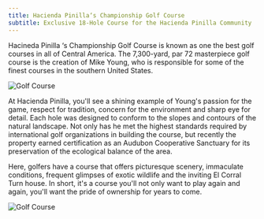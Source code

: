```yaml
---
title: Hacienda Pinilla‘s Championship Golf Course
subtitle: Exclusive 18-Hole Course for the Hacienda Pinilla Community
---
```

Hacineda Pinilla ‘s Championship Golf Course is known as one the best golf courses in all of Central America. The 7,300-yard, par 72 masterpiece golf course is the creation of Mike Young, who is responsible for some of the finest courses in the southern United States.

![Golf Course](/images/pages/g01.jpg)

At Hacienda Pinilla, you'll see a shining example of Young's passion for the game, respect for tradition, concern for the environment and sharp eye for detail. Each hole was designed to conform to the slopes and contours of the natural landscape. Not only has he met the highest standards required by international golf organizations in building the course, but recently the property earned certification as an Audubon Cooperative Sanctuary for its preservation of the ecological balance of the area.

Here, golfers have a course that offers picturesque scenery, immaculate conditions, frequent glimpses of exotic wildlife and the inviting El Corral Turn house. In short, it's a course you'll not only want to play again and again, you'll want the pride of ownership for years to come.

![Golf Course](/images/pages/g03.jpg)
